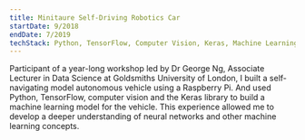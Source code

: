 ```yaml
---
title: Minitaure Self-Driving Robotics Car
startDate: 9/2018
endDate: 7/2019
techStack: Python, TensorFlow, Computer Vision, Keras, Machine Learning
---
```


Participant of a year-long workshop led by Dr George Ng, Associate Lecturer in Data Science at Goldsmiths
University of London, I built a self-navigating model autonomous vehicle using a Raspberry Pi. And used Python,
TensorFlow, computer vision and the Keras library to build a machine learning model for the vehicle. This
experience allowed me to develop a deeper understanding of neural networks and other machine learning
concepts.

